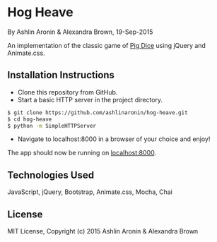 # Hog Heave
By Ashlin Aronin & Alexandra Brown, 19-Sep-2015

An implementation of the classic game of [Pig Dice](https://en.wikipedia.org/wiki/Pig_(dice_game)) using jQuery and Animate.css.

## Installation Instructions
* Clone this repository from GitHub.
* Start a basic HTTP server in the project directory.
```sh
$ git clone https://github.com/ashlinaronin/hog-heave.git
$ cd hog-heave
$ python -m SimpleHTTPServer
```
* Navigate to localhost:8000 in a browser of your choice and enjoy!

The app should now be running on [localhost:8000](http://localhost:8000/).

## Technologies Used
JavaScript, jQuery, Bootstrap, Animate.css, Mocha, Chai

## License
MIT License, Copyright (c) 2015 Ashlin Aronin & Alexandra Brown

